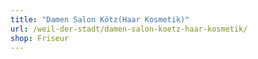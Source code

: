 ```yaml
---
title: "Damen Salon Kötz(Haar Kosmetik)"
url: /weil-der-stadt/damen-salon-koetz-haar-kosmetik/
shop: Friseur
---
```

